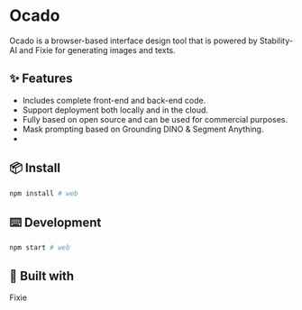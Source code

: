 # Ocado  
Ocado is a browser-based interface design tool that is powered by Stability-AI and Fixie for generating images and texts.


## ✨ Features

- Includes complete front-end and back-end code.
- Support deployment both locally and in the cloud.
- Fully based on open source and can be used for commercial purposes.
- Mask prompting based on Grounding DINO & Segment Anything.
- 


## 📦 Install

```bash
npm install # web

```

## ⌨️ Development

```bash
npm start # web

```

## 🔗 Built with
Fixie